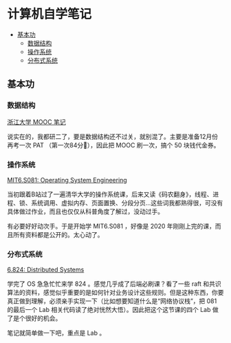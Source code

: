 # 计算机自学笔记


<!-- @import "[TOC]" {cmd="toc" depthFrom=2 depthTo=6 orderedList=false} -->

<!-- code_chunk_output -->

- [基本功](#基本功)
  - [数据结构](#数据结构)
  - [操作系统](#操作系统)
  - [分布式系统](#分布式系统)

<!-- /code_chunk_output -->

## 基本功

### 数据结构

[浙江大学 MOOC 笔记](./data_structure/README.md)

说实在的，我都研二了，要是数据结构还不过关，就别混了。主要是准备12月份再考一次 PAT （第一次84分🤬），因此把 MOOC 刷一次，搞个 50 块钱代金券。

### 操作系统

[MIT6.S081: Operating System Engineering](./mit6.s081/README.md)

当初跟着B站过了一遍清华大学的操作系统课，后来又读《码农翻身》，线程、进程、锁、系统调用、虚拟内存、页面置换、分段分页...这些词我都熟得很，可没有具体做过作业，而且也仅仅从科普角度了解过，没动过手。

有必要好好动次手。于是开始学 MIT6.S081 ，好像是 2020 年刚刚上完的课，而且所有资料都是公开的。太心动了。

### 分布式系统

[6.824: Distributed Systems](./mit6.824/README.md)

学完了 OS 急急忙忙来学 824 。感觉几乎成了后端必刷课？看了一些 raft 和共识算法的资料，感觉似乎重要的是如何针对业务设计这些规则。但是这种东西，你要真正做到理解，必须亲手实现一下（比如想要知道什么是“网络协议栈”，把 081 的最后一个 Lab 相关代码读了绝对恍然大悟）。因此把这个这节课的四个 Lab 做了是个很好的机会。

笔记就简单做一下吧，重点是 Lab 。
